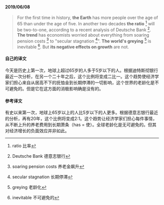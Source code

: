 #### 2019/06/08

> For the first time in history, **the Earth** has more people over the age of 65 than under the age of five. In another two decades **the ratio** [^1] will be two-to-one, according to a recent analysis of Deutsche Bank [^2]. **The trend** has economists worried about everything from soaring pension costs [^3] to "secular stagnation [^4]". **The world's greying** [^5] is inevitable [^6]. But **its negative effects on growth** are not.



#### 自己的译文

今天是历史上第一次，地球上超过65岁的人多于5岁以下的人。根据迪特斯彻银行最近一次分析，在另一个二十年之后，这个比例将变成二比一。这个趋势使经济学家们担心来自从居高不下的抚恤金到长期停滞的一切影响，这个世界的老龄化是不可避免的。但是它在这方面的消极影响确是没有的。



#### 参考译文

有史以来第一次，地球上65岁以上的人比5岁以下的人更多。根据德意志银行最近的分析，再有20年，这个比例将变成2:1。这个趋势让经济学家们担心每件事情，从不断上升的养老费用到长期萧条（has = 使）。全球老龄化是无可避免的。但其对经济增长的负面效应并非如此。



[^1]: ratio 比率
[^2]: Deutsche Bank 德意志银行
[^3]: soaring pension costs 养老金飙升
[^4]: secular stagnation 长期停滞
[^5]: greying 老龄化
[^6]: inevitable 不可避免的